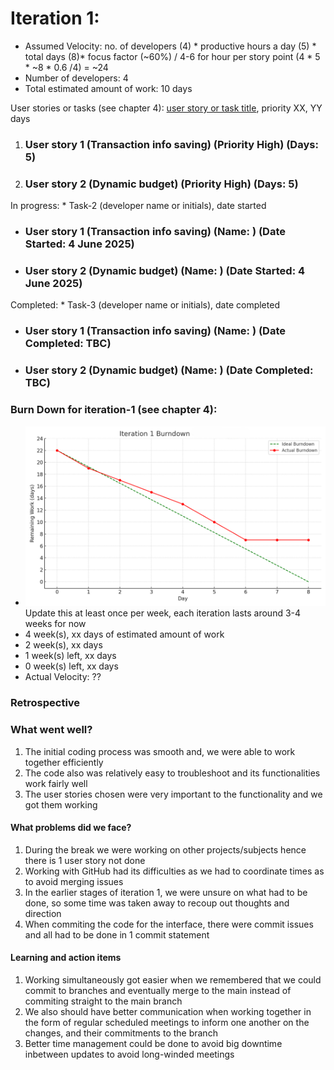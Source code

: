 # Iteration 1:

* Assumed Velocity: no. of developers (4) * productive hours a day (5) * total days (8)* focus factor (~60%) / 4-6 for hour per story point
  (4 * 5 * ~8 * 0.6 /4) = ~24
* Number of developers: 4
* Total estimated amount of work: 10 days

User stories or tasks (see chapter 4): [user story or task title](./user_stories/user_story_01_title.md), priority XX, YY days 
1. ### User story 1 (Transaction info saving) (Priority High) (Days: 5)
2. ### User story 2 (Dynamic budget) (Priority High) (Days: 5)


In progress: * Task-2 (developer name or initials), date started
* ### User story 1 (Transaction info saving) (Name: ) (Date Started: 4 June 2025)
* ### User story 2 (Dynamic budget) (Name: ) (Date Started: 4 June 2025)


Completed: * Task-3 (developer name or initials), date completed
* ### User story 1 (Transaction info saving) (Name: ) (Date Completed: TBC)
* ### User story 2 (Dynamic budget) (Name: ) (Date Completed: TBC)


### Burn Down for iteration-1 (see chapter 4):
* ![Example](burn_down_graphs/iteration1_burndown_chart.png) 
Update this at least once per week, each iteration lasts around 3-4 weeks for now 
* 4 week(s), xx days of estimated amount of work 
* 2 week(s), xx days
* 1 week(s) left, xx days
* 0 week(s) left, xx days
* Actual Velocity: ?? 

### Retrospective

### What went well? 

1. The initial coding process was smooth and, we were able to work together efficiently
2. The code also was relatively easy to troubleshoot and its functionalities work fairly well
3. The user stories chosen were very important to the functionality and we got them working

#### What problems did we face?

1. During the break we were working on other projects/subjects hence there is 1 user story not done
2. Working with GitHub had its difficulties as we had to coordinate times as to avoid merging issues
3. In the earlier stages of iteration 1, we were unsure on what had to be done, so some time was taken away to recoup out thoughts and direction
4. When commiting the code for the interface, there were commit issues and all had to be done in 1 commit statement

#### Learning and action items 

1. Working simultaneously got easier when we remembered that we could commit to branches and eventually merge to the main instead of commiting straight to the main branch 
2. We also should have better communication when working together in the form of regular scheduled meetings to inform one another on the changes, and their commitments to the branch
3. Better time management could be done to avoid big downtime inbetween updates to avoid long-winded meetings
